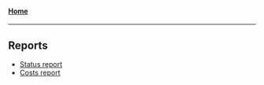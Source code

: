 #### [Home](../index.md)

---

## Reports

- [Status report](Status_report.txt)
- [Costs report](Costs_report.txt)

